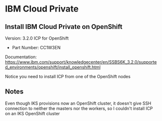 # IBM Cloud Private

## Install IBM Cloud Private on OpenShift
Version: 3.2.0
ICP for OpenShift
* Part Number: CC1W3EN

Documentation: https://www.ibm.com/support/knowledgecenter/en/SSBS6K_3.2.0/supported_environments/openshift/install_openshift.html

Notice you need to install ICP from one of the OpenShift nodes

## Notes

Even though IKS provisions now an OpenShift cluster, it doesn't give SSH connection to neither the masters nor the workers, so I couldn't install ICP on an IKS OpenShift cluster
